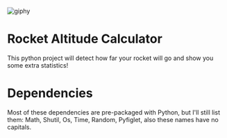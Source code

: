 # 

![giphy](https://user-images.githubusercontent.com/87837029/211226330-8e36a2f4-c567-4109-a815-746eed4f14fb.gif)


# Rocket Altitude Calculator

This python project will detect how far your rocket will go and show you some extra statistics!

# Dependencies

Most of these dependencies are pre-packaged with Python, but I'll still list them:
Math,
Shutil,
Os,
Time,
Random,
Pyfiglet,
also these names have no capitals.

